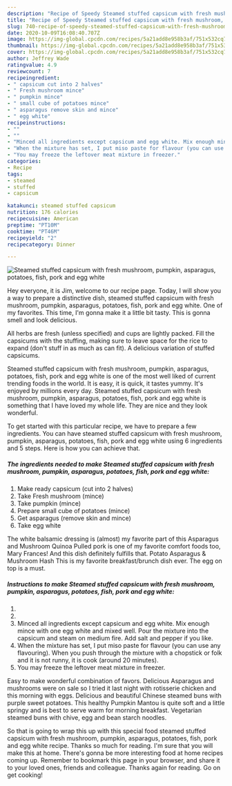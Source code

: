 ```yaml
---
description: "Recipe of Speedy Steamed stuffed capsicum with fresh mushroom, pumpkin, asparagus, potatoes, fish, pork and egg white"
title: "Recipe of Speedy Steamed stuffed capsicum with fresh mushroom, pumpkin, asparagus, potatoes, fish, pork and egg white"
slug: 740-recipe-of-speedy-steamed-stuffed-capsicum-with-fresh-mushroom-pumpkin-asparagus-potatoes-fish-pork-and-egg-white
date: 2020-10-09T16:08:40.707Z
image: https://img-global.cpcdn.com/recipes/5a21add8e958b3af/751x532cq70/steamed-stuffed-capsicum-with-fresh-mushroom-pumpkin-asparagus-potatoes-fish-pork-and-egg-white-recipe-main-photo.jpg
thumbnail: https://img-global.cpcdn.com/recipes/5a21add8e958b3af/751x532cq70/steamed-stuffed-capsicum-with-fresh-mushroom-pumpkin-asparagus-potatoes-fish-pork-and-egg-white-recipe-main-photo.jpg
cover: https://img-global.cpcdn.com/recipes/5a21add8e958b3af/751x532cq70/steamed-stuffed-capsicum-with-fresh-mushroom-pumpkin-asparagus-potatoes-fish-pork-and-egg-white-recipe-main-photo.jpg
author: Jeffrey Wade
ratingvalue: 4.9
reviewcount: 7
recipeingredient:
- " capsicum cut into 2 halves"
- " Fresh mushroom mince"
- " pumpkin mince"
- " small cube of potatoes mince"
- " asparagus remove skin and mince"
- " egg white"
recipeinstructions:
- ""
- ""
- "Minced all ingredients except capsicum and egg white. Mix enough mince with one egg white and mixed well. Pour the mixture into the capsicum and steam on medium fire. Add salt and pepper if you like."
- "When the mixture has set, I put miso paste for flavour (you can use any flavouring). When you push through the mixture with a chopstick or folk and it is not runny, it is cook (around 20 minutes)."
- "You may freeze the leftover meat mixture in freezer."
categories:
- Recipe
tags:
- steamed
- stuffed
- capsicum

katakunci: steamed stuffed capsicum 
nutrition: 176 calories
recipecuisine: American
preptime: "PT10M"
cooktime: "PT46M"
recipeyield: "2"
recipecategory: Dinner

---
```



![Steamed stuffed capsicum with fresh mushroom, pumpkin, asparagus, potatoes, fish, pork and egg white](https://img-global.cpcdn.com/recipes/5a21add8e958b3af/751x532cq70/steamed-stuffed-capsicum-with-fresh-mushroom-pumpkin-asparagus-potatoes-fish-pork-and-egg-white-recipe-main-photo.jpg)

Hey everyone, it is Jim, welcome to our recipe page. Today, I will show you a way to prepare a distinctive dish, steamed stuffed capsicum with fresh mushroom, pumpkin, asparagus, potatoes, fish, pork and egg white. One of my favorites. This time, I'm gonna make it a little bit tasty. This is gonna smell and look delicious.

All herbs are fresh (unless specified) and cups are lightly packed. Fill the capsicums with the stuffing, making sure to leave space for the rice to expand (don&#39;t stuff in as much as can fit). A delicious variation of stuffed capsicums.

Steamed stuffed capsicum with fresh mushroom, pumpkin, asparagus, potatoes, fish, pork and egg white is one of the most well liked of current trending foods in the world. It is easy, it is quick, it tastes yummy. It's enjoyed by millions every day. Steamed stuffed capsicum with fresh mushroom, pumpkin, asparagus, potatoes, fish, pork and egg white is something that I have loved my whole life. They are nice and they look wonderful.


To get started with this particular recipe, we have to prepare a few ingredients. You can have steamed stuffed capsicum with fresh mushroom, pumpkin, asparagus, potatoes, fish, pork and egg white using 6 ingredients and 5 steps. Here is how you can achieve that.

<!--inarticleads1-->

##### The ingredients needed to make Steamed stuffed capsicum with fresh mushroom, pumpkin, asparagus, potatoes, fish, pork and egg white:

1. Make ready  capsicum (cut into 2 halves)
1. Take  Fresh mushroom (mince)
1. Take  pumpkin (mince)
1. Prepare  small cube of potatoes (mince)
1. Get  asparagus (remove skin and mince)
1. Take  egg white


The white balsamic dressing is (almost) my favorite part of this Asparagus and Mushroom Quinoa Pulled pork is one of my favorite comfort foods too, Mary Frances! And this dish definitely fulfills that. Potato Asparagus &amp; Mushroom Hash This is my favorite breakfast/brunch dish ever. The egg on top is a must. 

<!--inarticleads2-->

##### Instructions to make Steamed stuffed capsicum with fresh mushroom, pumpkin, asparagus, potatoes, fish, pork and egg white:

1. 
1. 
1. Minced all ingredients except capsicum and egg white. Mix enough mince with one egg white and mixed well. Pour the mixture into the capsicum and steam on medium fire. Add salt and pepper if you like.
1. When the mixture has set, I put miso paste for flavour (you can use any flavouring). When you push through the mixture with a chopstick or folk and it is not runny, it is cook (around 20 minutes).
1. You may freeze the leftover meat mixture in freezer.


Easy to make wonderful combination of favors. Delicious Asparagus and mushrooms were on sale so I tried it last night with rotisserie chicken and this morning with eggs. Delicious and beautiful Chinese steamed buns with purple sweet potatoes. This healthy Pumpkin Mantou is quite soft and a little springy and is best to serve warm for morning breakfast. Vegetarian steamed buns with chive, egg and bean starch noodles. 

So that is going to wrap this up with this special food steamed stuffed capsicum with fresh mushroom, pumpkin, asparagus, potatoes, fish, pork and egg white recipe. Thanks so much for reading. I'm sure that you will make this at home. There's gonna be more interesting food at home recipes coming up. Remember to bookmark this page in your browser, and share it to your loved ones, friends and colleague. Thanks again for reading. Go on get cooking!
